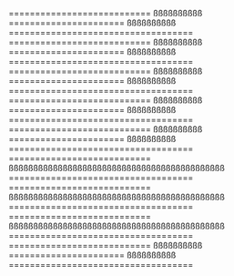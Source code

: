 =========================== ßßßßßßßßßß ====================== ßßßßßßßßßß ===================================
=========================== ßßßßßßßßßß ====================== ßßßßßßßßßß ===================================
=========================== ßßßßßßßßßß ====================== ßßßßßßßßßß ===================================
=========================== ßßßßßßßßßß ====================== ßßßßßßßßßß ===================================
=========================== ßßßßßßßßßß ====================== ßßßßßßßßßß ===================================
=========================== ßßßßßßßßßßßßßßßßßßßßßßßßßßßßßßßßßßßßßßßßßßßß ===================================
=========================== ßßßßßßßßßßßßßßßßßßßßßßßßßßßßßßßßßßßßßßßßßßßß ===================================
=========================== ßßßßßßßßßßßßßßßßßßßßßßßßßßßßßßßßßßßßßßßßßßßß ===================================
=========================== ßßßßßßßßßß ====================== ßßßßßßßßßß ===================================
